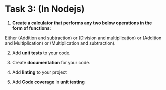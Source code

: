 # **Task 3: (In Nodejs)**

1.  **Create a calculator that performs any two below operations in the form of functions:**

Either (Addition and subtraction) or (Division and multiplication) or (Addition and Multiplication) or (Multiplication and subtraction).

2. Add **unit tests** to your code.

3. Create **documentation** for your code.

4. Add **linting** to your project

5. Add **Code coverage** in **unit testing**